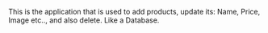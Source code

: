 This is the application that is used to add products, update its: Name, Price, Image etc.., and also delete.
Like a Database.

